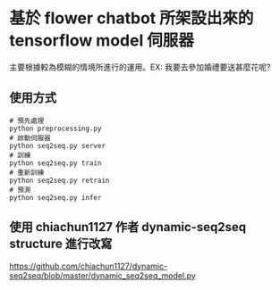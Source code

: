 # 基於 flower chatbot 所架設出來的 tensorflow model 伺服器
主要根據較為模糊的情境所進行的運用。EX: 我要去參加婚禮要送甚麼花呢?

## 使用方式
```
# 預先處理
python preprocessing.py
# 啟動伺服器
python seq2seq.py server
# 訓練
python seq2seq.py train
# 重新訓練
python seq2seq.py retrain
# 預測
python seq2seq.py infer
```
	
## 使用 chiachun1127 作者 dynamic-seq2seq structure 進行改寫
https://github.com/chiachun1127/dynamic-seq2seq/blob/master/dynamic_seq2seq_model.py
